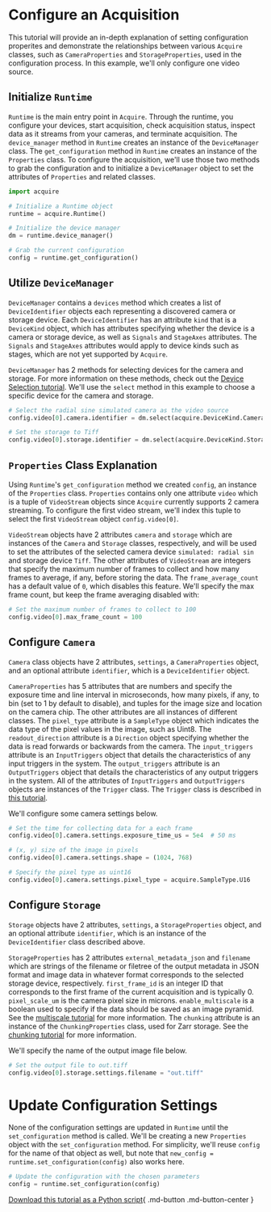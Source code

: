# Configure an Acquisition

This tutorial will provide an in-depth explanation of setting configuration properites and demonstrate the relationships between various `Acquire` classes, such as `CameraProperties` and `StorageProperties`, used in the configuration process. In this example, we'll only configure one video source.

## Initialize `Runtime`

`Runtime` is the main entry point in `Acquire`. Through the runtime, you configure your devices, start acquisition, check acquisition status, inspect data as it streams from your cameras, and terminate acquisition. The `device_manager` method in `Runtime` creates an instance of the `DeviceManager` class. The `get_configuration` method in `Runtime` creates an instance of the `Properties` class. To configure the acquisition, we'll use those two methods to grab the configuration and to initialize a `DeviceManager` object to set the attributes of `Properties` and related classes.

```python
import acquire

# Initialize a Runtime object
runtime = acquire.Runtime()

# Initialize the device manager
dm = runtime.device_manager()

# Grab the current configuration
config = runtime.get_configuration()
```

## Utilize `DeviceManager`

`DeviceManager` contains a `devices` method which creates a list of `DeviceIdentifier` objects each representing a discovered camera or storage device. Each `DeviceIdentifier` has an attribute `kind` that is a `DeviceKind` object, which has attributes specifying whether the device is a camera or storage device, as well as `Signals` and `StageAxes` attributes. The `Signals` and `StageAxes` attributes would apply to device kinds such as stages, which are not yet supported by `Acquire`.

`DeviceManager` has 2 methods for selecting devices for the camera and storage. For more information on these methods, check out the [Device Selection tutorial](select.md). We'll use the `select` method in this example to choose a specific device for the camera and storage.

```python
# Select the radial sine simulated camera as the video source
config.video[0].camera.identifier = dm.select(acquire.DeviceKind.Camera, "simulated: radial sin")

# Set the storage to Tiff
config.video[0].storage.identifier = dm.select(acquire.DeviceKind.Storage, "Tiff")
```

## `Properties` Class Explanation

Using `Runtime`'s `get_configuration` method we created `config`, an instance of the `Properties` class. `Properties` contains only one attribute `video` which is a tuple of `VideoStream` objects since `Acquire` currently supports 2 camera streaming. To configure the first video stream, we'll index this tuple to select the first `VideoStream` object `config.video[0]`.

`VideoStream` objects have 2 attributes `camera` and `storage` which are instances of the `Camera` and `Storage` classes, respectively, and will be used to set the attributes of the selected camera device `simulated: radial sin` and storage device `Tiff`. The other attributes of `VideoStream` are integers that specify the maximum number of frames to collect and how many frames to average, if any, before storing the data. The `frame_average_count` has a default value of `0`, which disables this feature. We'll specify the max frame count, but keep the frame averaging disabled with:

```python
# Set the maximum number of frames to collect to 100
config.video[0].max_frame_count = 100
```

## Configure `Camera`
`Camera` class objects have 2 attributes, `settings`, a `CameraProperties` object, and an optional attribute `identifier`, which is a `DeviceIdentifier` object.

`CameraProperties` has 5 attributes that are numbers and specify the exposure time and line interval in microseconds, how many pixels, if any, to bin (set to 1 by default to disable), and tuples for the image size and location on the camera chip. The other attributes are all instances of different classes. The `pixel_type` attribute is a `SampleType` object which indicates the data type of the pixel values in the image, such as Uint8. The `readout_direction` attribute is a `Direction` object specifying whether the data is read forwards or backwards from the camera. The `input_triggers` attribute is an `InputTriggers` object that details the characteristics of any input triggers in the system. The `output_triggers` attribute is an `OutputTriggers` object that details the characteristics of any output triggers in the system. All of the attributes of `InputTriggers` and `OutputTriggers` objects are instances of the `Trigger` class. The `Trigger` class is described in [this tutorial](https://acquire-project.github.io/acquire-docs/tutorials/trig_json/).

We'll configure some camera settings below.

```python
# Set the time for collecting data for a each frame
config.video[0].camera.settings.exposure_time_us = 5e4  # 50 ms

# (x, y) size of the image in pixels
config.video[0].camera.settings.shape = (1024, 768)

# Specify the pixel type as uint16
config.video[0].camera.settings.pixel_type = acquire.SampleType.U16
```

## Configure `Storage`
`Storage` objects have 2 attributes, `settings`, a `StorageProperties` object, and an optional attribute `identifier`, which is an instance of the `DeviceIdentifier` class described above.

`StorageProperties` has 2 attributes `external_metadata_json` and `filename` which are strings of the filename or filetree of the output metadata in JSON format and image data in whatever format corresponds to the selected storage device, respectively. `first_frame_id` is an integer ID that corresponds to the first frame of the current acquisition and is typically 0. `pixel_scale_um` is the camera pixel size in microns. `enable_multiscale` is a boolean used to specify if the data should be saved as an image pyramid. See the [multiscale tutorial](multiscale.md) for more information. The `chunking` attribute is an instance of the `ChunkingProperties` class, used for Zarr storage. See the [chunking tutorial](multiscale.md) for more information.

We'll specify the name of the output image file below.

```python
# Set the output file to out.tiff
config.video[0].storage.settings.filename = "out.tiff"
```

# Update Configuration Settings
None of the configuration settings are updated in `Runtime` until the `set_configuration` method is called. We'll be creating a new `Properties` object with the `set_configuration` method. For simplicity, we'll reuse `config` for the name of that object as well, but note that `new_config = runtime.set_configuration(config)` also works here.

```python
# Update the configuration with the chosen parameters
config = runtime.set_configuration(config)
```

[Download this tutorial as a Python script](configure.py){ .md-button .md-button-center }
